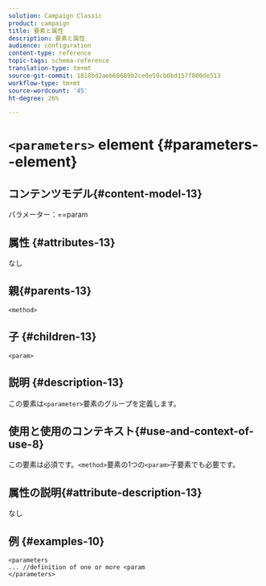 ```yaml
---
solution: Campaign Classic
product: campaign
title: 要素と属性
description: 要素と属性
audience: configuration
content-type: reference
topic-tags: schema-reference
translation-type: tm+mt
source-git-commit: 1818bd2aeb60689b2ce0e59cb0bd157f000de513
workflow-type: tm+mt
source-wordcount: '45'
ht-degree: 26%

---
```



# `<parameters>` element  {#parameters--element}

## コンテンツモデル{#content-model-13}

パラメーター：==param

## 属性 {#attributes-13}

なし

## 親{#parents-13}

`<method>`

## 子 {#children-13}

`<param>`

## 説明 {#description-13}

この要素は`<parameter>`要素のグループを定義します。

## 使用と使用のコンテキスト{#use-and-context-of-use-8}

この要素は必須です。`<method>`要素の1つの`<param>`子要素でも必要です。

## 属性の説明{#attribute-description-13}

なし

## 例 {#examples-10}

```
<parameters
... //definition of one or more <param
</parameters>
```
